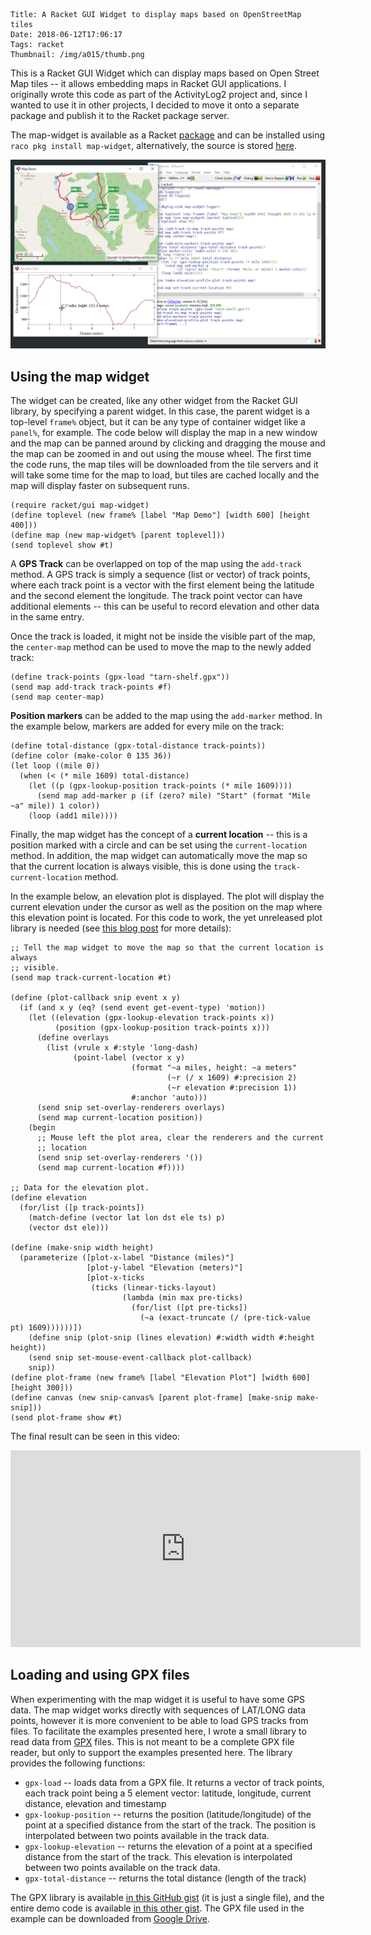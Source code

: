    Title: A Racket GUI Widget to display maps based on OpenStreetMap tiles
    Date: 2018-06-12T17:06:17
    Tags: racket
    Thumbnail: /img/a015/thumb.png

This is a Racket GUI Widget which can display maps based on Open Street Map
tiles -- it allows embedding maps in Racket GUI applications.  I originally
wrote this code as part of the ActivityLog2 project and, since I wanted to use
it in other projects, I decided to move it onto a separate package and publish
it to the Racket package server.

<!-- more -->

The map-widget is available as a Racket [package][mw-link] and can be
installed using `raco pkg install map-widget`, alternatively, the source is
stored [here][map-widget-repo].

![](/img/a015/map-widget.png)

## Using the map widget

The widget can be created, like any other widget from the Racket GUI library,
by specifying a parent widget.  In this case, the parent widget is a top-level
`frame%` object, but it can be any type of container widget like a `panel%`,
for example.  The code below will display the map in a new window and the map
can be panned around by clicking and dragging the mouse and the map can be
zoomed in and out using the mouse wheel.  The first time the code runs, the
map tiles will be downloaded from the tile servers and it will take some time
for the map to load, but tiles are cached locally and the map will display
faster on subsequent runs.

```racket
(require racket/gui map-widget)
(define toplevel (new frame% [label "Map Demo"] [width 600] [height 400]))
(define map (new map-widget% [parent toplevel]))
(send toplevel show #t)
```

A **GPS Track** can be overlapped on top of the map using the `add-track`
method.  A GPS track is simply a sequence (list or vector) of track points,
where each track point is a vector with the first element being the latitude
and the second element the longitude.  The track point vector can have
additional elements -- this can be useful to record elevation and other data
in the same entry.

Once the track is loaded, it might not be inside the visible part of the map,
the `center-map` method can be used to move the map to the newly added track:

```racket
(define track-points (gpx-load "tarn-shelf.gpx"))
(send map add-track track-points #f)
(send map center-map)
```

**Position markers** can be added to the map using the `add-marker` method.
In the example below, markers are added for every mile on the track:

```racket
(define total-distance (gpx-total-distance track-points))
(define color (make-color 0 135 36))
(let loop ((mile 0))
  (when (< (* mile 1609) total-distance)
    (let ((p (gpx-lookup-position track-points (* mile 1609))))
      (send map add-marker p (if (zero? mile) "Start" (format "Mile ~a" mile)) 1 color))
    (loop (add1 mile))))
```

Finally, the map widget has the concept of a **current location** -- this is a
position marked with a circle and can be set using the `current-location`
method.  In addition, the map widget can automatically move the map so that
the current location is always visible, this is done using the
`track-current-location` method.

In the example below, an elevation plot is displayed. The plot will display
the current elevation under the cursor as well as the position on the map
where this elevation point is located.  For this code to work, the yet
unreleased plot library is needed (see [this blog
post](/2018/03/interactive-overlays-with-the-racket-plot-package-update.html)
for more details):

```racket
;; Tell the map widget to move the map so that the current location is always
;; visible.
(send map track-current-location #t)
  
(define (plot-callback snip event x y)
  (if (and x y (eq? (send event get-event-type) 'motion))
    (let ((elevation (gpx-lookup-elevation track-points x))
          (position (gpx-lookup-position track-points x)))
      (define overlays
        (list (vrule x #:style 'long-dash)
              (point-label (vector x y)
                           (format "~a miles, height: ~a meters"
                                   (~r (/ x 1609) #:precision 2)
                                   (~r elevation #:precision 1))
                           #:anchor 'auto)))
      (send snip set-overlay-renderers overlays)
      (send map current-location position))
    (begin
      ;; Mouse left the plot area, clear the renderers and the current
      ;; location
      (send snip set-overlay-renderers '())
      (send map current-location #f))))

;; Data for the elevation plot.
(define elevation
  (for/list ([p track-points])
    (match-define (vector lat lon dst ele ts) p)
    (vector dst ele)))

(define (make-snip width height)
  (parameterize ([plot-x-label "Distance (miles)"]
                 [plot-y-label "Elevation (meters)"]
                 [plot-x-ticks
                  (ticks (linear-ticks-layout)
                         (lambda (min max pre-ticks)
                           (for/list ([pt pre-ticks])
                             (~a (exact-truncate (/ (pre-tick-value pt) 1609))))))])
    (define snip (plot-snip (lines elevation) #:width width #:height height))
    (send snip set-mouse-event-callback plot-callback)
    snip))
(define plot-frame (new frame% [label "Elevation Plot"] [width 600] [height 300]))
(define canvas (new snip-canvas% [parent plot-frame] [make-snip make-snip]))
(send plot-frame show #t)
```

The final result can be seen in this video:

<div style="text-align:center">
<iframe width="560" height="315" src="https://www.youtube.com/embed/--wfpzGKa90" frameborder="0" allow="autoplay; encrypted-media" allowfullscreen></iframe>
</div>

## Loading and using GPX files

When experimenting with the map widget it is useful to have some GPS data.
The map widget works directly with sequences of LAT/LONG data points, however
it is more convenient to be able to load GPS tracks from files.  To facilitate
the examples presented here, I wrote a small library to read data from
[GPX][gpx-overview] files.  This is not meant to be a complete GPX file
reader, but only to support the examples presented here.  The library provides
the following functions:

* `gpx-load` -- loads data from a GPX file.  It returns a vector of track
  points, each track point being a 5 element vector: latitude, longitude,
  current distance, elevation and timestamp
* `gpx-lookup-position` -- returns the position (latitude/longitude) of the
  point at a specified distance from the start of the track.  The position is
  interpolated between two points available in the track data.
* `gpx-lookup-elevation` -- returns the elevation of a point at a specified
  distance from the start of the track.  This elevation is interpolated
  between two points available on the track data.
* `gpx-total-distance` -- returns the total distance (length of the track)

The GPX library is available [in this GitHub gist][gpx-gist] (it is just a
single file), and the entire demo code is available [in this other
gist][gpx-gist].  The GPX file used in the example can be downloaded from
[Google Drive][gpx-link].

<!-- link definitions -->

[gpx-gist]: https://gist.github.com/alex-hhh/c79921a975088f4a4d10116fcf19c34d
[mwtest-gist]: https://gist.github.com/alex-hhh/bd444eda44bc144a29a2ccb96a9493e4
[gpx-link]: https://drive.google.com/open?id=1zYFtEGdT4nw8yG4Db7xHqkqo38v9Y_e5
[gpx-overview]: https://en.wikipedia.org/wiki/GPS_Exchange_Format
[mw-link]: https://pkgs.racket-lang.org/package/map-widget
[map-widget-repo]: https://github.com/alex-hhh/map-widget

